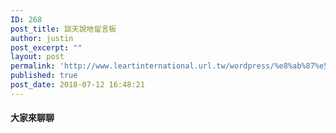 ```yaml
---
ID: 268
post_title: 談天說地留言板
author: justin
post_excerpt: ""
layout: post
permalink: 'http://www.leartinternational.url.tw/wordpress/%e8%ab%87%e5%a4%a9%e8%aa%aa%e5%9c%b0%e7%95%99%e8%a8%80%e6%9d%bf/'
published: true
post_date: 2018-07-12 16:48:21
---
```

<h4><strong>大家來聊聊</strong></h4>